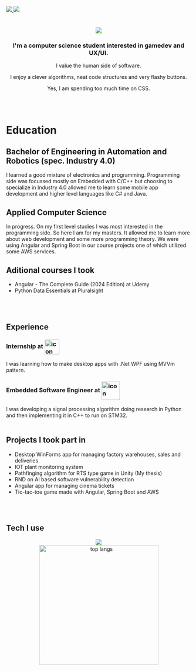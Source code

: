 <a href="https://www.linkedin.com/in/kacper-mejsner-7617a8238/" target="_blank">
    <img src="https://img.shields.io/badge/LinkedIn-0077B5?style=for-the-badge&logo=linkedin&logoColor=white" target="_blank"/>
</a>
<a href="https://kacpermejs.github.io" target="_blank">
    <img src="https://img.shields.io/badge/Portfolio-FF5722?style=for-the-badge&logo=google-chrome&logoColor=white" target="_blank" />
</a>
<h1 align="center">
    <img src="https://readme-typing-svg.herokuapp.com/?font=Righteous&size=35&center=true&vCenter=true&width=500&height=70&duration=4000&lines=Hello+There!+👋;+I'm+Kacper!;" />
</h1>

<h3 align="center">I'm a computer science student interested in gamedev and UX/UI.</h3>

<p align="center">
    I value the human side of software.
</p>
<p align="center">
    I enjoy a clever algorithms, neat code structures and very flashy buttons. 
</p>
<p align="center">
    Yes, I am spending too much time on CSS.
</p>

<br>
<br>

# Education

## Bachelor of Engineering in Automation and Robotics (spec. Industry 4.0)
I learned a good mixture of electronics and programming. Programming side was focussed mostly on Embedded with C/C++ but choosing to specialize in Industry 4.0 allowed me to learn some mobile app development and higher level languages like C# and Java.

## Applied Computer Science
In progress. On my first level studies I was most interested in the programming side. So here I am for my masters. It allowed me to learn more about web development and some more programming theory. We were using Angular and Spring Boot in our course projects one of which utilized some AWS services.

## Aditional courses I took
- Angular - The Complete Guide (2024 Edition) at Udemy
- Python Data Essentials at Pluralsight

<br>
<br>

## Experience
<h3>
Internship at <img src="https://github.com/kacpermejs/kacpermejs/assets/51543504/0d74425f-d94a-4183-bc01-5a1d363e0c6b" alt="icon" height="40" align="center"/>
</h3>

I was learning how to make desktop apps with .Net WPF using MVVm pattern.

<h3>
    Embedded Software Engineer at <img src="https://github.com/kacpermejs/kacpermejs/assets/51543504/a89d7d1f-97bf-4b26-a4c7-a07753f919fb" alt="icon" height="50" align="center"/>    
</h3> 

I was developing a signal processing algorithm doing research in Python and then implementing it in C++ to run on STM32.
<br>
<br>

## Projects I took part in
- Desktop WinForms app for managing factory warehouses, sales and deliveries 
- IOT plant monitoring system
- Pathfinging algorithm for RTS type game in Unity (My thesis)
- RND on AI based software vulnerability detection
- Angular app for managing cinema tickets
- Tic-tac-toe game made with Angular, Spring Boot and AWS

<br>
<br>

## Tech I use

<div align="center">
    <img src="https://skillicons.dev/icons?i=html,css,js,ts,angular,java,spring,firebase,github,unity,visualstudio,vscode,cs,cpp,c,python&perline=8"/><br>
</div>

<div align="center">
    <img width=325 align="center" src="https://github-readme-stats.vercel.app/api/top-langs/?username=kacpermejs&hide=ShaderLab&langs_count=6&layout=compact&theme=react&border_radius=10&size_weight=0.5&count_weight=0.5" alt="top langs" />
</div>


